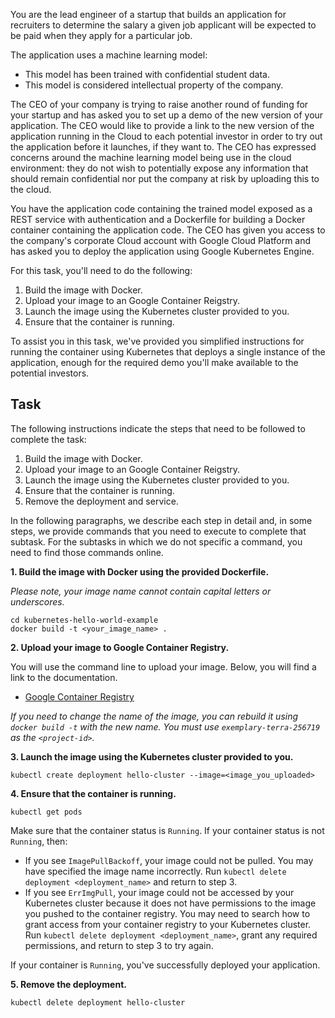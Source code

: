 You are the lead engineer of a startup that builds an application for recruiters to determine the salary a given job applicant will be expected to be paid when they apply for a particular job.  

The application uses a machine learning model:

* This model has been trained with confidential student data.
* This model is considered intellectual property of the company.

The CEO of your company is trying to raise another round of funding for your startup and has asked you to set up a demo of the new version of your application.  The CEO would like to provide a link to the new version of the application running in the Cloud to each potential investor in order to try out the application before it launches, if they want to.  The CEO has expressed concerns around the machine learning model being use in the cloud environment: they do not wish to potentially expose any information that should remain confidential nor put the company at risk by uploading this to the cloud.  

You have the application code containing the trained model exposed as a REST service with authentication and a Dockerfile for building a Docker container containing the application code.  The CEO has given you access to the company's corporate Cloud account with Google Cloud Platform and has asked you to deploy the application using Google Kubernetes Engine.  

For this task, you'll need to do the following:  

1. Build the image with Docker.
2. Upload your image to an Google Container Reigstry.
3. Launch the image using the Kubernetes cluster provided to you.
4. Ensure that the container is running.

To assist you in this task, we've provided you simplified instructions for running the container using Kubernetes that deploys a single instance of the application, enough for the required demo you'll make available to the potential investors.

## Task

The following instructions indicate the steps that need to be followed to complete the task:
1. Build the image with Docker.
2. Upload your image to an Google Container Reigstry.
3. Launch the image using the Kubernetes cluster provided to you.
4. Ensure that the container is running.
5. Remove the deployment and service.

In the following paragraphs, we describe each step in detail and, in some steps, we provide commands that you need to execute to complete that subtask. For the subtasks in which we do not specific a command, you need to find those commands online.

**1. Build the image with Docker using the provided Dockerfile.**

*Please note, your image name cannot contain capital letters or underscores.*

```
cd kubernetes-hello-world-example
docker build -t <your_image_name> . 
```

**2. Upload your image to Google Container Registry.**

You will use the command line to upload your image.  Below, you will find a link to the documentation.

- [Google Container Registry](https://cloud.google.com/container-registry/docs/quickstart) 

*If you need to change the name of the image, you can rebuild it using `docker build -t` with the new name. You must use `exemplary-terra-256719` as the `<project-id>`.*

**3. Launch the image using the Kubernetes cluster provided to you.**

```
kubectl create deployment hello-cluster --image=<image_you_uploaded>
```

**4. Ensure that the container is running.**

```
kubectl get pods
```

Make sure that the container status is `Running`.  If your container status is not `Running`, then:

- If you see `ImagePullBackoff`, your image could not be pulled. You may have specified the image name incorrectly. Run `kubectl delete deployment <deployment_name>` and return to step 3.
- If you see `ErrImgPull`, your image could not be accessed by your Kubernetes cluster because it does not have permissions to the image you pushed to the container registry. You may need to search how to grant access from your container registry to your Kubernetes cluster. Run `kubectl delete deployment <deployment_name>`, grant any required permissions, and return to step 3 to try again.

If your container is `Running`, you've successfully deployed your application.

**5. Remove the deployment.**

```
kubectl delete deployment hello-cluster
```
